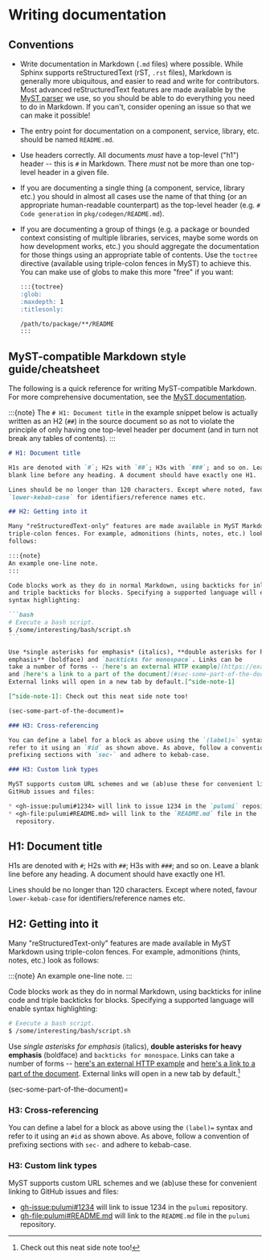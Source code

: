 # Writing documentation

## Conventions

* Write documentation in Markdown (`.md` files) where possible. While Sphinx
  supports reStructuredText (rST, `.rst` files), Markdown is generally more
  ubiquitous, and easier to read and write for contributors. Most advanced
  reStructuredText features are made available by the
  [MyST parser](https://myst-parser.readthedocs.io) we use, so you should be
  able to do everything you need to do in Markdown. If you can't, consider
  opening an issue so that we can make it possible!

* The entry point for documentation on a component, service, library, etc.
  should be named `README.md`.

* Use headers correctly. All documents *must* have a top-level ("h1") header --
  this is `#` in Markdown. There *must* not be more than one top-level header in
  a given file.

* If you are documenting a single thing (a component, service, library etc.) you
  should in almost all cases use the name of that thing (or an appropriate
  human-readable counterpart) as the top-level header (e.g.
  `# Code generation` in `pkg/codegen/README.md`).

* If you are documenting a group of things (e.g. a package or bounded context
  consisting of multiple libraries, services, maybe some words on how
  development works, etc.) you should aggregate the documentation for those
  things using an appropriate table of contents. Use the `toctree` directive
  (available using triple-colon fences in MyST) to achieve this. You can make
  use of globs to make this more "free" if you want:

  ```markdown
  :::{toctree}
  :glob:
  :maxdepth: 1
  :titlesonly:

  /path/to/package/**/README
  :::
  ```

## MyST-compatible Markdown style guide/cheatsheet

The following is a quick reference for writing MyST-compatible Markdown. For
more comprehensive documentation, see the [MyST
documentation](https://myst-parser.readthedocs.io).

:::{note}
The `# H1: Document title` in the example snippet below is actually written as
an H2 (`##`) in the source document so as not to violate the principle of only
having one top-level header per document (and in turn not break any tables of
contents).
:::

````markdown
# H1: Document title

H1s are denoted with `#`; H2s with `##`; H3s with `###`; and so on. Leave a
blank line before any heading. A document should have exactly one H1.

Lines should be no longer than 120 characters. Except where noted, favour
`lower-kebab-case` for identifiers/reference names etc.

## H2: Getting into it

Many "reStructuredText-only" features are made available in MyST Markdown using
triple-colon fences. For example, admonitions (hints, notes, etc.) look as
follows:

:::{note}
An example one-line note.
:::

Code blocks work as they do in normal Markdown, using backticks for inline code
and triple backticks for blocks. Specifying a supported language will enable
syntax highlighting:

```bash
# Execute a bash script.
$ /some/interesting/bash/script.sh
```

Use *single asterisks for emphasis* (italics), **double asterisks for heavy
emphasis** (boldface) and `backticks for monospace`. Links can be
take a number of forms -- [here's an external HTTP example](https://example.com)
and [here's a link to a part of the document](#sec-some-part-of-the-document).
External links will open in a new tab by default.[^side-note-1]

[^side-note-1]: Check out this neat side note too!

(sec-some-part-of-the-document)=

### H3: Cross-referencing

You can define a label for a block as above using the `(label)=` syntax and
refer to it using an `#id` as shown above. As above, follow a convention of
prefixing sections with `sec-` and adhere to kebab-case.

### H3: Custom link types

MyST supports custom URL schemes and we (ab)use these for convenient linking to
GitHub issues and files:

* <gh-issue:pulumi#1234> will link to issue 1234 in the `pulumi` repository.
* <gh-file:pulumi#README.md> will link to the `README.md` file in the `pulumi`
  repository.
````

## H1: Document title

H1s are denoted with `#`; H2s with `##`; H3s with `###`; and so on. Leave a
blank line before any heading. A document should have exactly one H1.

Lines should be no longer than 120 characters. Except where noted, favour
`lower-kebab-case` for identifiers/reference names etc.

## H2: Getting into it

Many "reStructuredText-only" features are made available in MyST Markdown using
triple-colon fences. For example, admonitions (hints, notes, etc.) look as
follows:

:::{note}
An example one-line note.
:::

Code blocks work as they do in normal Markdown, using backticks for inline code
and triple backticks for blocks. Specifying a supported language will enable
syntax highlighting:

```bash
# Execute a bash script.
$ /some/interesting/bash/script.sh
```

Use *single asterisks for emphasis* (italics), **double asterisks for heavy
emphasis** (boldface) and `backticks for monospace`. Links can
take a number of forms -- [here's an external HTTP example](https://example.com)
and [here's a link to a part of the document](#sec-some-part-of-the-document).
External links will open in a new tab by default.[^side-note-1]

[^side-note-1]: Check out this neat side note too!

(sec-some-part-of-the-document)=

### H3: Cross-referencing

You can define a label for a block as above using the `(label)=` syntax and
refer to it using an `#id` as shown above. As above, follow a convention of
prefixing sections with `sec-` and adhere to kebab-case.

### H3: Custom link types

MyST supports custom URL schemes and we (ab)use these for convenient linking to
GitHub issues and files:

* <gh-issue:pulumi#1234> will link to issue 1234 in the `pulumi` repository.
* <gh-file:pulumi#README.md> will link to the `README.md` file in the `pulumi`
  repository.
